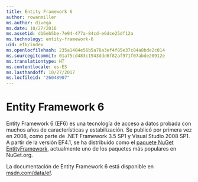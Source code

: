 ```yaml
---
title: Entity Framework 6
author: rowanmiller
ms.author: divega
ms.date: 10/27/2016
ms.assetid: d16eb5be-7e94-477a-84cd-e6dce25df12a
ms.technology: entity-framework-6
uid: ef6/index
ms.openlocfilehash: 235a1404e56b5a78a3ef4f85e37c84a8bde2c014
ms.sourcegitcommit: 01a75cd483c1943ddd6f82af971f07abde20912e
ms.translationtype: HT
ms.contentlocale: es-ES
ms.lasthandoff: 10/27/2017
ms.locfileid: "26048907"
---
```

# <a name="entity-framework-6"></a>Entity Framework 6

Entity Framework 6 (EF6) es una tecnología de acceso a datos probada con muchos años de características y estabilización. Se publicó por primera vez en 2008, como parte de .NET Framework 3.5 SP1 y Visual Studio 2008 SP1. A partir de la versión EF4.1, se ha distribuido como el [paquete NuGet EntityFramework](https://www.nuget.org/packages/EntityFramework/), actualmente uno de los paquetes más populares en NuGet.org.

La documentación de Entity Framework 6 está disponible en [msdn.com/data/ef](http://msdn.com/data/ef).
